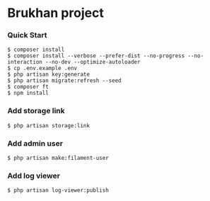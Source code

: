 # Brukhan project

### Quick Start
```shell
$ composer install
$ composer install --verbose --prefer-dist --no-progress --no-interaction --no-dev --optimize-autoloader
$ cp .env.example .env
$ php artisan key:generate
$ php artisan migrate:refresh --seed
$ composer ft
$ npm install
```

### Add storage link
```shell
$ php artisan storage:link
```

### Add admin user
```shell
$ php artisan make:filament-user
```

### Add log viewer
```shell
$ php artisan log-viewer:publish
```
